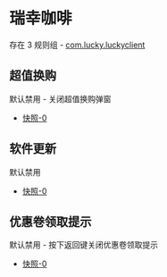 # 瑞幸咖啡

存在 3 规则组 - [com.lucky.luckyclient](/src/apps/com.lucky.luckyclient.ts)

## 超值换购

默认禁用 - 关闭超值换购弹窗

- [快照-0](https://i.gkd.li/import/12922834)

## 软件更新

默认禁用

- [快照-0](https://i.gkd.li/import/12846499)

## 优惠卷领取提示

默认禁用 - 按下返回键关闭优惠卷领取提示

- [快照-0](https://i.gkd.li/import/13164114)
